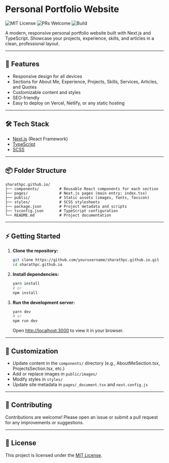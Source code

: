 # Personal Portfolio Website

![MIT License](https://img.shields.io/badge/license-MIT-blue.svg)
![PRs Welcome](https://img.shields.io/badge/PRs-welcome-brightgreen.svg)
![Build](https://img.shields.io/badge/build-passing-success)

A modern, responsive personal portfolio website built with Next.js and TypeScript. Showcase your projects, experience, skills, and articles in a clean, professional layout.

---

## 🚀 Features

- Responsive design for all devices
- Sections for About Me, Experience, Projects, Skills, Services, Articles, and Quotes
- Customizable content and styles
- SEO-friendly
- Easy to deploy on Vercel, Netlify, or any static hosting

---

## 🛠️ Tech Stack

- [Next.js](https://nextjs.org/) (React Framework)
- [TypeScript](https://www.typescriptlang.org/)
- [SCSS](https://sass-lang.com/)

---

## 📦 Folder Structure

```
sharathpc.github.io/
├── components/         # Reusable React components for each section
├── pages/              # Next.js pages (main entry: index.tsx)
├── public/             # Static assets (images, fonts, favicon)
├── styles/             # SCSS stylesheets
├── package.json        # Project metadata and scripts
├── tsconfig.json       # TypeScript configuration
└── README.md           # Project documentation
```

---

## ⚡ Getting Started

1. **Clone the repository:**
   ```bash
   git clone https://github.com/yourusername/sharathpc.github.io.git
   cd sharathpc.github.io
   ```
2. **Install dependencies:**
   ```bash
   yarn install
   # or
   npm install
   ```
3. **Run the development server:**
   ```bash
   yarn dev
   # or
   npm run dev
   ```
   Open [http://localhost:3000](http://localhost:3000) to view it in your browser.

---

## 🎨 Customization

- Update content in the `components/` directory (e.g., AboutMeSection.tsx, ProjectsSection.tsx, etc.)
- Add or replace images in `public/images/`
- Modify styles in `styles/`
- Update site metadata in `pages/_document.tsx` and `next.config.js`

---

## 🤝 Contributing

Contributions are welcome! Please open an issue or submit a pull request for any improvements or suggestions.

---

## 📄 License

This project is licensed under the [MIT License](LICENSE).
